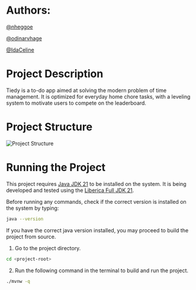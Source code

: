 Authors:
========
[@nheggoe](https://github.com/nheggoe)

[@odinarvhage](https://github.com/odinarvhage)

[@IdaCeline](https://github.com/IdaCeline)

Project Description
===================
Tiedy is a to-do app aimed at solving the modern problem of time management.
It is optimized for everyday home chore tasks, with a leveling system to motivate users to compete on the leaderboard.

Project Structure
=================

![Project Structure](https://www.mermaidchart.com/raw/8214936a-1fa4-45f4-96c7-4e361ccb8a36?theme=light&version=v0.1&format=svg)

Running the Project
===================

This project requires [Java JDK 21](https://whichjdk.com/) to be installed on the system.
It is being developed and tested using the [Liberica Full JDK 21](https://bell-sw.com/libericajdk/).

Before running any commands, check if the correct version is installed on the system by typing:

```bash
java --version
```

If you have the correct java version installed, you may proceed to build the project from source.

1. Go to the project directory.

```bash
cd <project-root>
```

2. Run the following command in the terminal to build and run the project.

```bash
./mvnw -q
```
